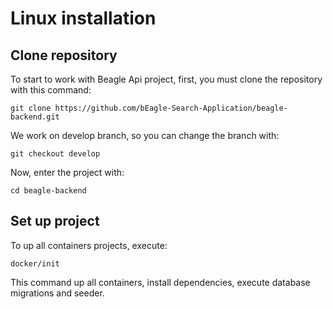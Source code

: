 # Linux installation

## Clone repository

To start to work with Beagle Api project, first, you must clone the repository with this command:
```
git clone https://github.com/bEagle-Search-Application/beagle-backend.git
```

We work on develop branch, so you can change the branch with:
```
git checkout develop
```

Now, enter the project with:
```
cd beagle-backend
```


## Set up project

To up all containers projects, execute:
```
docker/init
```

This command up all containers, install dependencies, execute database migrations and seeder.
